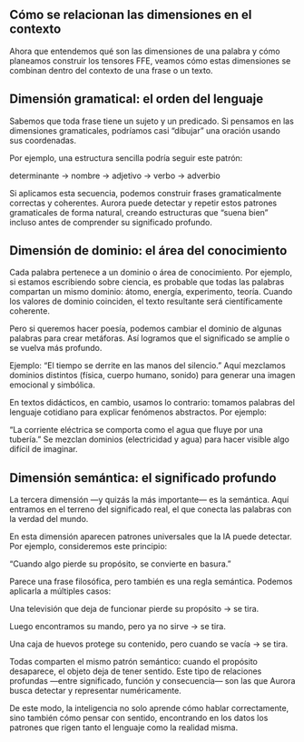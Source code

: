 ## Cómo se relacionan las dimensiones en el contexto

Ahora que entendemos qué son las dimensiones de una palabra y cómo planeamos construir los tensores FFE, veamos cómo estas dimensiones se combinan dentro del contexto de una frase o un texto.

## Dimensión gramatical: el orden del lenguaje

Sabemos que toda frase tiene un sujeto y un predicado.
Si pensamos en las dimensiones gramaticales, podríamos casi “dibujar” una oración usando sus coordenadas.

Por ejemplo, una estructura sencilla podría seguir este patrón:

determinante → nombre → adjetivo → verbo → adverbio

Si aplicamos esta secuencia, podemos construir frases gramaticalmente correctas y coherentes.
Aurora puede detectar y repetir estos patrones gramaticales de forma natural, creando estructuras que “suena bien” incluso antes de comprender su significado profundo.

## Dimensión de dominio: el área del conocimiento

Cada palabra pertenece a un dominio o área de conocimiento.
Por ejemplo, si estamos escribiendo sobre ciencia, es probable que todas las palabras compartan un mismo dominio: átomo, energía, experimento, teoría.
Cuando los valores de dominio coinciden, el texto resultante será científicamente coherente.

Pero si queremos hacer poesía, podemos cambiar el dominio de algunas palabras para crear metáforas.
Así logramos que el significado se amplíe o se vuelva más profundo.

Ejemplo: “El tiempo se derrite en las manos del silencio.”
Aquí mezclamos dominios distintos (física, cuerpo humano, sonido) para generar una imagen emocional y simbólica.

En textos didácticos, en cambio, usamos lo contrario: tomamos palabras del lenguaje cotidiano para explicar fenómenos abstractos.
Por ejemplo:

“La corriente eléctrica se comporta como el agua que fluye por una tubería.”
Se mezclan dominios (electricidad y agua) para hacer visible algo difícil de imaginar.

## Dimensión semántica: el significado profundo

La tercera dimensión —y quizás la más importante— es la semántica.
Aquí entramos en el terreno del significado real, el que conecta las palabras con la verdad del mundo.

En esta dimensión aparecen patrones universales que la IA puede detectar.
Por ejemplo, consideremos este principio:

“Cuando algo pierde su propósito, se convierte en basura.”

Parece una frase filosófica, pero también es una regla semántica.
Podemos aplicarla a múltiples casos:

Una televisión que deja de funcionar pierde su propósito → se tira.

Luego encontramos su mando, pero ya no sirve → se tira.

Una caja de huevos protege su contenido, pero cuando se vacía → se tira.

Todas comparten el mismo patrón semántico: cuando el propósito desaparece, el objeto deja de tener sentido.
Este tipo de relaciones profundas —entre significado, función y consecuencia— son las que Aurora busca detectar y representar numéricamente.

De este modo, la inteligencia no solo aprende cómo hablar correctamente, sino también cómo pensar con sentido, encontrando en los datos los patrones que rigen tanto el lenguaje como la realidad misma.
